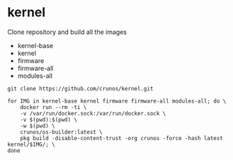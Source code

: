 # kernel

Clone repository and build all the images
- kernel-base
- kernel
- firmware
- firmware-all
- modules-all

```
git clone https://github.com/crunos/kernel.git

for IMG in kernel-base kernel firmware firmware-all modules-all; do \
    docker run --rm -ti \
    -v /var/run/docker.sock:/var/run/docker.sock \
    -v $(pwd):$(pwd) \
    -w $(pwd) \
    crunos/os-builder:latest \
    pkg build -disable-content-trust -org crunos -force -hash latest kernel/$IMG/; \
done
```
